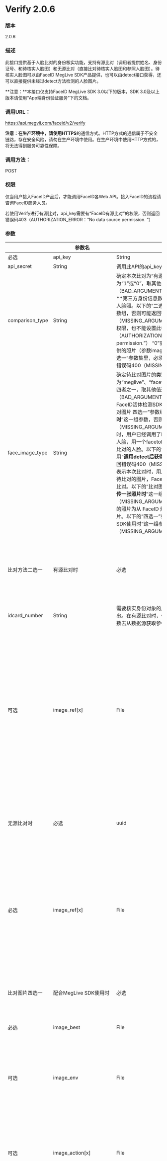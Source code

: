 # Verify 2.0.6

### 版本

2.0.6

### 描述

此接口提供基于人脸比对的身份核实功能，支持有源比对（调用者提供姓名、身份证号、和待核实人脸图）和无源比对（直接比对待核实人脸图和参照人脸图）。待核实人脸图可以由FaceID MegLive SDK产品提供，也可以由detect接口获得，还可以直接提供未经过detect方法检测的人脸图片。

**注意：**本接口仅支持FaceID MegLive SDK 3.0以下的版本，SDK 3.0及以上版本请使用“App端身份验证服务”下的文档。

### 调用URL：

<https://api.megvii.com/faceid/v2/verify>

**注意：**在生产环境中，请使用**HTTPS**的通信方式。HTTP方式的通信属于不安全链路，存在安全风险，请勿在生产环境中使用。在生产环境中使用HTTP方式的，将无法得到服务可靠性保障。

### 调用方法：

POST

### 权限

 仅当用户接入FaceID产品后，才能调用FaceID各Web API。接入FaceID的流程请咨询FaceID商务人员。

 若使用Verify进行有源比对，api_key需要有“FaceID有源比对”的权限，否则返回错误码403（AUTHORIZATION_ERROR：“No data source permission. ”）

### 参数

 

|                                        | **参数名**               | **类型**                                                     | **参数说明**                                                 |                                                              |                                                              |
| -------------------------------------- | ------------------------ | ------------------------------------------------------------ | ------------------------------------------------------------ | ------------------------------------------------------------ | ------------------------------------------------------------ |
| 必选                                   | api_key                  | String                                                       | 调用此API的api_key；                                         |                                                              |                                                              |
| api_secret                             | String                   | 调用此API的api_key的secret；                                 |                                                              |                                                              |                                                              |
| comparison_type                        | String                   | 确定本次比对为“有源比对”或“无源比对”。取值只为“1”或“0”，取其他值返回错误码400（BAD_ARGUMENTS）。“1”表示有源比对，FaceID将连接**第三方身份信息数据源（以下简称“数据源“）**获得比对人脸照。以下的“二选一”参数组里，必须使用“有源比对时”参数组，否则可能返回错误码400（MISSING_ARGUMENTS）。此外，如果没有“有源比对”的权限，也不能设置此参数为“1”，否则返回错误码 403（AUTHORIZATION_ERROR:“No data source permission.”）  “0”表示无源比对，FaceID将使用用户自己提供的照片（参数image_ref[x]）作为比对人脸照。以下的“二选一”参数集里，必须使用“无源比对时”参数组，否则可能返回错误码400（MISSING_ARGUMENTS）。 |                                                              |                                                              |                                                              |
| face_image_type                        | String                   | 确定待比对图片的类型。取值只为“meglive”、“facetoken”、“raw_image”、“meglive_flash” 四者之一，取其他值返回错误码400（BAD_ARGUMENTS）。“meglive”，表示本次比对照为从FaceID活体检测SDK MegLive 中生成的最优照片。以下的“比对图片 四选一”参数组里，必须使用“**配合MegLive SDK使用时**”这一组参数，否则可能返回错误码400（MISSING_ARGUMENTS）。 “facetoken”，表示本次比对时，用户已经调用了FaceID的detect方法从原始图片中检测出人脸，用一个facetoken表示，然后将这个facetoken作为待比对的人脸。以下的“比对图片 四选一””参数组里，必须使用“**调用detect后获得facetoken时**”这一组参数，否则可能返回错误码400（MISSING_ARGUMENTS）。 “raw_image”，表示本次比对时，用户直接上传一张可能包含人脸的图片作为待比对的图片，FaceID将先检测图中人脸然后将人脸与参照脸比对。以下的“比对图片 四选一””参数组里，必须使用“**直接上传一张照片时**”这一组参数，否则可能返回错误码400（MISSING_ARGUMENTS）“meglive_flash”，表示本次比对的照片为从 FaceID 炫彩活体 SDK MegLiveFlash 中生成的照片。以下的“四选一”参数组里，必须使用“配合MegLiveFlash SDK使用时”这一组参数，否则可能返回错误码400（MISSING_ARGUMENTS）。 |                                                              |                                                              |                                                              |
| 比对方法二选一                         | 有源比对时               | 必选                                                         | idcard_name                                                  | String                                                       | 需要核实身份对象的姓名。在有源比对时，verify方法需要该参数和idcard_number参数去从数据源获取参考人脸图像。 |
| idcard_number                          | String                   | 需要核实身份对象的身份证号，也就是一个18位长度的字符串。在有源比对时，verify方法需要该参数和idcard_name参数去从数据源获取参考人脸图像。 |                                                              |                                                              |                                                              |
| 可选                                   | image_ref[x]             | File                                                         | 多张由您自己提供的参照人脸照片。x表示此参数可重复多次，其中1<= x <= 3，即表示可以传最多三张参照人脸照片（参数分别为image_ref1, image_ref2, image_ref3）。在有源比对时使用这个参数，主要目的是让待验证照不但与通过idcard_name和idcard_number参数获得的数据源照比对，也和您从其他渠道获得的参考照片比对（如果您有）。如果在image_ref1、image_ref2、image_ref3中的任一张图片里没有找到人脸，将返回错误码400（NO_FACE_FOUND)；如果这些图片中任一张中有多张脸，将返回错误码400（MULTIPLE_FACES）。 |                                                              |                                                              |
| 无源比对时                             | 必选                     | uuid                                                         | String                                                       | 无源比对时，用于标志本次识别对应的用户的id，要求不长于512字节，否则返回错误码400（BAD_ARGUMENTS）。建议您对来自同一用户的比对请求使用同样的id，这非常有利于您反查比对结果以及获得更好的监控、报表体验。 |                                                              |
| 必选                                   | image_ref[x]             | File                                                         | 多张由您自己提供的参照人脸照片。x表示此参数可重复多次，其中1<=x <= 3，即表示可以传最多三张参照人脸照片（参数分别为image_ref1, image_ref2, image_ref3）。如果在image_ref1、image_ref2、image_ref3中的任一张图片里没有找到人脸，将返回错误码400（NO_FACE_FOUND)；如果这些图片中任一张中有多张脸，将返回错误码400（MULTIPLE_FACES）。 |                                                              |                                                              |
| 比对图片四选一                         | 配合MegLive SDK使用时    | 必选                                                         | delta                                                        | String                                                       | 在配合MegLive SDK使用时，用于校验上传数据的校验字符串，此字符串会由MegLive SDK直接返回。 |
| 必选                                   | image_best               | File                                                         | 此参数请传MegLive SDK返回的质量最佳的人脸图片。              |                                                              |                                                              |
| 可选                                   | image_env                | File                                                         | 用于假脸判定，请传MegLive SDK返回的用作云端假脸攻击判定的照片，FaceID将使用image_env进行假脸判定，完整返回face_genuineness对象中的所有字段。**注意：此参数需要MegLive SDK 2.4.1版本以及更新的版本配合支持，低于2.4.1版本的MegLive SDK不返回这张照片。** |                                                              |                                                              |
| 可选                                   | image_action[x]          | File                                                         | 此字段可以传输多个文件，均为MegLive SDK返回的活体检测图片，其名称也由SDK来确定。其中1<=x<=5，即表示可以传最多五个活体检测图(参数分别为image_action1, image_action2, …, image_action5) |                                                              |                                                              |
| 可选                                   | check_delta              | String                                                       | 用于校验delta是否已经使用过，此参数时仅可取值为“0”或“1”，默认值为“0”：“1”：当使用此参数且delta已使用过时，将返回错误信息400（DELTA_USED）“0”：忽略delta是否使用过 其他值：返回400（BAD_ARGUMENTS）。**注意：通过Delta的使用状态校验，能够有效的防范攻击者使用历史数据进行反复的比对验证攻击。** |                                                              |                                                              |
| 调用detect后获得facetoken时            | 必选                     | face_token                                                   | String                                                       | 使用detect接口获得的一个标示人脸的token。您只有在调用detect方法对待验证照进行人脸检测后，才能以这种方式调用verify方法。 |                                                              |
| 直接上传一张照片时                     | 必选                     | image                                                        | File                                                         | 待比对的人脸照片。当以这种方式调用verify方法时，该方法会首先检测出image中有几张人脸，并且判断最大的那张人脸的图像质量是否足够后续的比对。您可以通过设置可选参数fail_when_multiple_faces和face_quality_threshold来定义verify方法在人脸检测方面的行为，具体请见这两个参数的描述 |                                                              |
| 可选                                   | fail_when_multiple_faces | String                                                       | 对验证照作人脸检测时发现有多张脸，是否立即返回错误，或者取最大的一张脸继续比对。本参数取值只能是 “1” 或 "0" （缺省值为“1”）:“1”: 立即返回错误码400（MULTIPLE_FACES）“0”：取最大脸继续比对其他值：返回错误码400（BAD_ARGUMENTS） |                                                              |                                                              |
| 可选                                   | face_quality_threshold   | String                                                       | 验证照中（最大的一张）人脸图像质量分的阈值（缺省值为30）。验证照人脸图像质量低于该阈值就直接返回错误码400（LOW_QUALITY）。本参数只能传入0至100的整数，传入其他整数或非整数字符串均返回错误码400（BAD_ARGUMENTS）。 |                                                              |                                                              |
| 可选                                   | return_faces             | String                                                       | 返回人脸检测结果。本参数取值只能是“1”或“0”（缺省值为“0”）:“1”: 返回人脸检测结果(faces)“0”：不返回其他值：返回错误码400（BAD_ARGUMENTS）**注意：**只要本参数设置为1，即使调用返回错误码400（LOW_QUALITY）、400（MULTIPLE_FACES）或400（NO_FACE_FOUND），返回结果里依然会包含faces字段。 |                                                              |                                                              |
| 配合MegLiveFlash （炫彩活体）SDK使用时 | 必选                     | meglive_flash_result                                         | File                                                         | 在 MegLiveFlash（炫彩活体）成功时会生成并返回一个文件，文件内容包含： 用于初始化 SDK 的 meglive_biz_no 经过算法处理的图像 活体过程中的日志信息**注意：**如果该参数传入的内容发生损坏、非炫彩活体输出、或是在失败时的输出，则返回 400（BAD_ARGUMENTS）在输入有问题的参数文件时，亦会返回 400（MEGLIVE_BIZ_NO_USED）错误上传文件的大小一般在 50KB 左右。在调用 verify 接口后，可以通过 meglive_biz_no 在 get_biz_info 接口中请求到图像、活体失败信息。 |                                                              |
| 可选                                   | multi_oriented_detection | String                                                       | 对**image**参数和**image_ref[x]**参数启用图片旋转检测功能。当**image**参数或**image_ref[x]**参数中传入的图片未检测到人脸时，是否对图片尝试旋转90度、180度、270度后再检测人脸。本参数取值只能是 “1” 或 "0" （**缺省值为“0”**）:“1”：启用旋转检测（启用旋转检测后，会增加API的调用时间）“0”：不启用旋转检测其他值：返回错误码400（BAD_ARGUMENTS） **注意：**设置此参数为1可能会轻微增加误检人脸的概率，如果您明确您的业务场景里不存在非正向的人脸图片、或概率极低，建议勿设置此参数。 |                                                              |                                                              |

注：以上参数名标红表示为本次更新新增字段

### 返回值说明

API返回的为一个JSON字符串。所有的浮点数——除特殊说明——小数点后至多保留三位

| 字段             | 类型   | 说明                                                         |
| ---------------- | ------ | ------------------------------------------------------------ |
| request_id       | String | 用于区分每一次请求的唯一的字符串。此字符串可以用于后续数据反查。除非发生404（API_NOT_FOUND )错误，此字段必定返回。 |
| result_faceid    | Object | 有源比对时，数据源人脸照片与待验证人脸照的比对结果。此字段只在接口被成功调用时返回。result_faceid对象包含如下字段："**confidence**"：比对结果的置信度，Float类型，取值［0，100］，数字越大表示两张照片越可能是同一个人。“**thresholds**”：一组用于参考的置信度阈值，Object类型，包含四个字段，均为Float类型、取值［0，100］：“**1e-3**”：误识率为千分之一的置信度阈值；“**1e-4**”：误识率为万分之一的置信度阈值；“**1e-5**”：误识率为十万分之一的置信度阈值; “**1e-6**”：误识率为百万分之一的置信度阈值。**请注意：阈值不是静态的，每次比对返回的阈值不保证相同，所以没有持久化保存阈值的必要，更不要将当前调用返回的confidence与之前调用返回的阈值比较。****关于阈值选择，以下建议仅供参考：**阈值选择主要参考两个因素：业务对安全的要求和对用户体验的要求。严格的阈值对应更高的安全度，但是比对通过率会下降，因此更容易出现用户比对多次才通过的情况，用户体验会有影响；较松的阈值带来一次通过率会提升，用户体验更好，但是出现非同一个人的概率会增大，安全性会有影响。请按业务需求偏好慎重选择。“1e-3”阈值是较松的阈值。如果confidence低于“1e-3”阈值，我们不建议认为是同一个人；如果仅高于“1e-3”阈值，勉强可以认为是同一个人。这个阈值主要针对对安全性要求较低的场景（比如在分项业务有独立密码保护的情况下刷脸登陆app），或者原则上安全性要求高、但在一个具体流程里如果发生安全事故后果不严重的场景（比如“转账”场景安全性要求高、但是当前转账的金额很小）“1e-5”、“1e－6”阈值都是较严格的阈值，一般来说置信度大于“1e-5”阈值就可以相当明确是同一个人。我们建议使用“1e-5”到关键的、高安全级别业务场景中，比如大额度的借款或者转账。“1e-6”则更加严格，适用于比较极端的场景。“1e-4”阈值的严格程度介于上述两项之间。 如果对阈值选择存疑，请咨询FaceID商务或技术支持团队。 |
| result_ref[y]    | Object | 用户上传的参考人脸照片（对应参数image_ref[y]）与待验证人脸照的比对结果。至多有三组，分别为result_ref1、result_ref2、result_ref3，这取决于image_ref[y]的个数。此对象包含的字段与result_faceid的一致，请参考对应的描述。此字段只在接口被成功调用时返回。 |
| id_exceptions    | Object | 本对象返回身份相关的异常情况，如身份证号码是否曾被冒用来攻击FaceID活体检测、数据源人像照片是否存在质量不佳等问题。调用者可通过此对象增进对比对结果的解读。**本对象仅在有源比对时（comparison_type == 1)返回，**返回包含如下字段：**"id_attacked"：**Int类型，判别身份证号码是否曾被冒用来攻击FaceID活体检测，**取值1表示曾被攻击、取值0表示未被攻击**。攻击形态包括但不限于戴面具、换人攻击、软件3D合成人脸等手段。若被判别为“是”，则有可能这个身份证号码目前存在被利用的风险。注意：判别为“是”不意味身份持有者本人参与攻击，有可能其身份被他人盗用而本人无感知。**"id_photo_monochrome"：**Int类型，数据源人像照片的色彩判断，**取值1表示是黑白照片、取值0表示是彩色照片**。数据源存在一部分人像照片是黑白的现象，黑白的照片会影响比对质量，一般来说将降低比对分数。本字段表达这样的异常。 |
| time_used        | Int    | 整个请求所花费的时间，单位为毫秒。除非发生404（API_NOT_FOUND )错误，此字段必定返回。 |
| faces            | Object | 当验证照为未经detect方法检测过的照片、且return_faces参数为1时，返回本字段。本字段包含了一张或多张脸的人脸检测信息，包括人脸位置和人脸图像质量。此字段只在接口被成功调用时返回，请见参数return_faces的说明了解相关的出错情况。faces对象包含一系列人脸检测结果，每个结果包含如下字段："**quality**"：Float类型，表示检测出的一张人脸图像的质量，取值［0，100］，越高越好。“**quality_threshold**”：Float类型，取值［0，100］，表示FaceId建议的人脸图像质量阈值，大于此阈值可以认定图像质量足够完成比对。"**rect**"：这是一个Object，表示检测出的一张人脸在原始图像中的包围盒。它包含left、top、width、height四个Float类型字段来表示坐标，均取值［0，1］，小数点后数字不限3位。left、top分别表示此包围盒的左上角相对于原始图像左上角的位置的比例，width、height分别表示此包围盒相对原始图像的宽、高的比例，比如 left =0.5、top=0.5、width =0.5、height＝0.5 表示该包围盒的左上角是图像正中心，右下角是图像的右下角。**orientation**：Int类型，本字段仅在参数 multi_oriented_detection为“1”时才返回，表示人脸框的朝向，目前仅取0、90、180或270，单位为度，按顺时针方向。以人脸来说，0度表示通常意义上的正向、90度为头顶朝右下巴朝左、180度表示上下颠掉、270度表示头顶朝左下巴朝右。按此角度逆时针旋转图片即可获得正向的人像照。 |
| face_genuineness | Object | 该字段表示待比对的脸的真实性。“真实的人脸”是指待比对的人脸图像是真实人脸的拍摄，而不是戴面具的脸、通过软件人工合成的脸、或是屏幕翻拍回放的脸。本字段返回真实性检查结果以及用作参考的相关阈值。**仅当待比对照为来自MegLive模块时（face_image_type == "meglive" OR "meglive_flash"）才返回此对象**。本对象包括如下字段：**synthetic_face_confidence**：Float类型，取值［0，1］，表示人脸照片为软件合成脸的置信度。**synthetic_face_threshold**：Float类型，取值［0，1］，表示人脸照片为软件合成脸的置信度阈值。 如果synthetic_face_confidence < synthetic_face_threshold，可以认为人脸不是软件合成脸。**mask_confidence**：Float类型，取值［0，1］，表示人脸照片为面具的置信度。**mask_threshold**：Float类型，取值［0，1］，表示人脸照片为面具的置信度阈值。 如果mask_confidence < mask_threshold，可以认为人脸不是面具。**screen_replay_confidence**：Float类型，取值［0，1］，表示人脸照片为屏幕翻拍的置信度。**注意：此字段只有在调用时传入了image_env参数才返回。****screen_replay_threshold**：Float类型，取值［0，1］，表示人脸照片为屏幕翻拍的置信度阈值。 如果screen_replay_confidence < screen_replay_threshold，可以认为人脸不是屏幕翻拍。**注意：此字段只有在调用时传入了image_env参数才返回。（face_image_type == "meglive_flash" 不返回此字段）** **face_replaced**：Int类型，只取值0或1。0表示未检测出换脸攻击，1表示检测出了换脸攻击。注意：换脸攻击的检测需要MegLive SDK 2.4.3以上版本配合，仅当在移动端上使用的活体SDK版本**不低于2.4.3**或为炫彩活体时，才返回该字段，否则不返回该字段。 |
| error_message    | String | 当请求失败时才会返回此字符串，具体返回内容见后续错误信息章节。否则此字段不存在。 |

注：以上标红部分表示为本次更新新增字段

### 返回值示例

正确请求返回示例

```
{
   "request_id":"1461740007,71eeb124-08f0-47b3-8fc8-ac048cfa1372",
   "result_faceid":{
      "confidence":68.918,
      "thresholds":{
         "1e-3":64,
         "1e-4":69,
         "1e-5":74,
         "1e-6":79.9
      }
   },
   "result_ref1":{
      "confidence":68.918,
      "thresholds":{
         "1e-3":64,
         "1e-4":69,
         "1e-5":74,
         "1e-6":79.9
      }
   },
   "id_exceptions":{
      "id_attacked":0,
      "id_photo_monochrome":0
   },
   "faces":[
      {
         "quality":38.221,
         "quality_threshold":30.1,
         "rect":{
            "left":0.18,
            "top":0.18,
            "width":0.596,
            "height":0.596
         },
         "orientation":90
      }
   ],
   "face_genuineness":{
      "synthetic_face_confidence":0.88,
      "synthetic_face_threshold":0.5,
      "mask_confidence":0.32,
      "mask_threshold":0.5,
      "screen_replay_confidence":0.0,
      "screen_replay_threshold":0.5,
      "face_replaced":0
   },
   "time_used":1020
}
```

 

请求失败返回示例

```
{
   "error_message" : "NO_SUCH_ID_NUMBER",
   "request_id" : "1461740007,71eeb124-08f0-47b3-8fc8-ac048cfa1372",
   "time_used" : 4
}
```



### Verify API特有的ERROR_MESSAGE



| **HTTP 状态代码** | **错误信息**                            | **说明**                                                     | **是否计费**                      |
| ----------------- | --------------------------------------- | ------------------------------------------------------------ | --------------------------------- |
| 400               | IMAGE_ERROR_UNSUPPORTED_FORMAT: <param> | 参数<param>对应的图像无法正确解析，有可能不是一个图像文件、或有数据破损。<param>为 data_source、 facetoken、 image_ref1、 image_ref2、 image_ref3、 image中的一个。当<param>取值为data_source时，表示用户的姓名和身份证号已经通过了验证，但数据源返回的图片无法解析、或者数据源没有照片。**注意：这对应Verify 1.0 API里的错误码 400（IDCARD_NO_PHOTO）** 当<param>取其他值时对应相应的参数。 | 是（仅当<param>为 data_source时） |
| 400               | NO_FACE_FOUND: <param>                  | 从数据源获得的身份证图像、用户传递的image图像，或是用户传递image_ref图像中没有找到人脸。请注意：<param>只会有一项，即第一个满足条件的名称。当有源比对时，如果数据源没有指定人的图像、或者图像里没有检测到人脸，参数<param>值为data_source；当image中没有人脸时，参数<param>值为image当image_ref1、image_ref2、image_ref3中没有人脸时，参数<param>分别返回各自的参数名。 | 是（仅当<param>为 data_source时） |
| 400               | NO_SUCH_ID_NUMBER                       | 有源比对时，数据源中没有此身份证号码的记录。                 | 是                                |
| 400               | ID_NUMBER_NAME_NOT_MATCH                | 有源比对时，数据源中存在此身份证号码，但与提供的姓名不匹配。 | 是                                |
| 400               | INVALID_IMAGE_SIZE: <param>             | 客户上传的图像太大。具体是指图像存储尺寸超过2MB、或者像素尺寸的长或宽超过4096像素。<param>对应图像太大的那个参数的名称，为image_ref1、 image_ref2、 image_ref3、 image中的一个。请注意：如果图片存储尺寸大于2MB，会触发错误413(Request Entity Too Large)。 | 否                                |
| 400               | MULTIPLE_FACES: <param>                 | 参数<param>对应的图像中发现有多张脸。<param>为image_ref1、image_ref2、image_ref3、image中的一个。仅当fail_when_multiple_faces取值为1时，<param>才可能取值为image。请注意：<param>只会有一项，即第一个满足条件的名称。 | 否                                |
| 400               | LOW_QUALITY                             | 参数image对应的图像中的人脸图像质量低于阈值face_quality_threshold。请注意：image参数对应的图像中可能存在多张脸，这里指的“人脸”是指其中的面积最大的脸。image发现多张脸可能导致400（MULTIPLE_FACES）的错误，请参考该错误码的说明。 | 否                                |
| 400               | INVALID_FACE_TOKEN: <token>             | 使用face token作为待验证图时，所传的face_token不存在。       | 否                                |
| 400               | INVALID_NAME_FORMAT                     | 有源比对时，idcard_name参数字符数过多（多于32字符）、或者使用错误的编码（姓名要求以UTF-8编码）。 | 否                                |
| 400               | INVALID_IDCARD_NUMBER                   | 有源比对时，idcard_number参数不是正确的身份证号码格式。身份证号码必定为18位数字，且最后一位可以是X（大小写均可）。 | 否                                |
| 400               | DATA_VALIDATION_ERROR                   | 配合MegLive SDK使用时，delta 参数的校验数据与上传的图像无法一一对应，或者图像上传不完整。 | 否                                |
| 400               | DATA_SOURCE_ERROR                       | 有源比对时，verify方法调用数据源发生错误，一般来说是数据源出错。出现此错误时建议停止业务，并立即联系FaceID客服或商务，待确定数据源正常后再开启业务。 | 否                                |
| 400               | DELTA_USED                              | 配合MegLive SDK使用时，系统检验出delta已被使用过。此错误仅当客户设置了可选参数check_delta且delta确实被使用过时才触发错误返回，其他情况下不触发此错误信息 | 否                                |
| 400               | MEGLIVE_BIZ_NO_USED                     | 配合MegLiveFlash SDK使用时，需要通过一个 meglive_biz_no 进行算法初始化。如果使用重复的 meglive_biz_no ，并将生成的结果上传至 verify 接口调用，则会返回此错误。 | 否                                |

注：以上标红部分表示为本次更新新增字段

### 通用的ERROR_MESSAGE

 

| **HTTP 状态代码** | **错误信息**                 | **说明**                                                     | **是否计费** |
| ----------------- | ---------------------------- | ------------------------------------------------------------ | ------------ |
| 403               | AUTHORIZATION_ERROR:<reason> | api_key被停用、调用次数超限、没有调用此API的权限，或者没有以当前方式调用此API的权限。<reason>有："Limit reached." : （这个api_key对当前API的调用量达到上限。仅当api_key为测试key时才有可能发生） "Denied." : （没有权限调用当前API）"No data source permission." : （仅为FaceID Verify API存在，表示使用“有源比对”的方式调用FaceID Verify API，但是没有“有源比对”的权限） | 否           |
| 403               | CONCURRENCY_LIMIT_EXCEEDED   | 并发数超过限制。                                             | 否           |
| 400               | MISSING_ARGUMENTS: <key>     | 缺少某个必选参数。                                           | 否           |
| 400               | BAD_ARGUMENTS:<key>          | 某个参数解析出错（比如必须是数字，但是输入的是非数字字符串; 或者长度过长，etc.） | 否           |
| 413               | Request Entity Too Large     | 客户发送的请求大小超过了2MB限制。该错误的返回格式为纯文本，不是json格式。 | 否           |
| 404               | API_NOT_FOUND                | 所调用的API不存在。                                          | 否           |
| 500               | INTERNAL_ERROR               | 服务器内部错误，当此类错误发生时请再次请求，如果持续出现此类错误，请及时联系FaceID客服或商务。 | 否           |

### 调用示例

有源比对、使用MegLive的输出：

curl "https://api.megvii.com/faceid/v2/verify" -F api_key=<api_key>

-F api_secret=<api_secret>

-F comparison_type="1"

-F face_image_type="meglive"

-F "idcard_name=姓名" -F idcard_number=<18位身份号>

-F image_best=@image_best.jpg

-F image_env=@image_env.jpg

-F image_action1=@image_action1.jpg

-F image_action2=@image_action2.jpg

-F image_action3=@image_action3.jpg

-F "delta=<delta>"

 

有源比对、使用Face token：

curl "https://api.megvii.com/faceid/v2/verify" -F api_key=<api_key>

-F api_secret=<api_secret>

-F comparison_type="1"

-F face_image_type="facetoken"

-F "idcard_name=姓名" -F idcard_number=<18位身份号>

-F face_token=<facetoken>

 

有源比对、使用未detect过的人脸照片：

curl "https://api.megvii.com/faceid/v2/verify" -F api_key=<api_key>

-F api_secret=<api_secret>

-F comparison_type="1"

-F face_image_type="raw_image"

-F "idcard_name=姓名" -F idcard_number=<18位身份号>

-F image=<待验证人脸照>

 

无源比对、使用MegLive的输出：

curl "https://api.megvii.com/faceid/v2/verify" -F api_key=<api_key>

-F api_secret=<api_secret>

-F comparison_type="0"

-F face_image_type="meglive"

-F "uuid=<用户的在您的系统中的id>"

-F image_ref1=@image_ref1.jpg

-F image_best=@image_best.jpg

-F image_env=@image_env.jpg

-F "delta=<delta.txt>"

 

无源比对、使用Face token：

curl "https://api.megvii.com/faceid/v2/verify" -F api_key=<api_key>

-F api_secret=<api_secret>

-F comparison_type="0"

-F face_image_type="facetoken"

-F "uuid=<用户的在您的系统中的id>"

-F image_ref1=@image_ref1.jpg

-F face_token=<facetoken>

 

无源比对、使用未detect过的人脸照片：

curl "https://api.megvii.com/faceid/v2/verify" -F api_key=<api_key>

-F api_secret=<api_secret>

-F comparison_type="0"

-F face_image_type="raw_image"

-F "uuid=<用户的在您的系统中的id>"

-F image_ref1=@image_ref1.jpg

-F image=<待验证人脸照>

 

无源比对、使用MegLiveFlash的输出：

curl "https://api.megvii.com/faceid/v2/verify" -F api_key=<api_key>

-F api_secret=<api_secret>

-F comparison_type="0"

-F face_image_type="megliveflash"

-F "uuid=<用户的在您的系统中的id>"

-F image_ref1=@image_ref1.jpg

-F megliveflash_result_content=@content_file

 

 